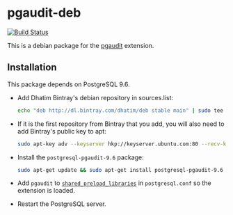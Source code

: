 # pgaudit-deb

[![Build Status](https://travis-ci.org/dhatim/pgaudit-deb.svg?branch=master)](https://travis-ci.org/dhatim/pgaudit-deb)

This is a debian package for the [pgaudit](http://pgaudit.org/) extension.

## Installation

This package depends on PostgreSQL 9.6.

- Add Dhatim Bintray's debian repository in sources.list:
  ```bash
  echo "deb http://dl.bintray.com/dhatim/deb stable main" | sudo tee -a /etc/apt/sources.list
  ```

- If it is the first repository from Bintray that you add, you will also need to add Bintray's public key to apt:
  ```bash
  sudo apt-key adv --keyserver hkp://keyserver.ubuntu.com:80 --recv-keys 379CE192D401AB61
  ```

- Install the `postgresql-pgaudit-9.6` package:
  ```bash
  sudo apt-get update && sudo apt-get install postgresql-pgaudit-9.6
  ```

- Add `pgaudit` to [`shared_preload_libraries`](https://www.postgresql.org/docs/current/static/runtime-config-client.html#GUC-SHARED-PRELOAD-LIBRARIES) in `postgresql.conf` so the extension is loaded. 

- Restart the PostgreSQL server.

